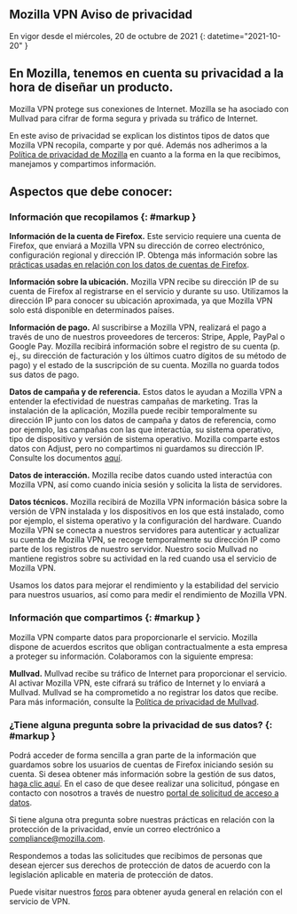 ## <span class="privacy-header-firefox">Mozilla VPN</span> <span class="privacy-header-policy">Aviso de privacidad</span>

En vigor desde el miércoles, 20 de octubre de 2021
{: datetime="2021-10-20" }

## En Mozilla, tenemos en cuenta su privacidad a la hora de diseñar un producto.

Mozilla VPN protege sus conexiones de Internet. Mozilla se ha asociado con Mullvad para cifrar de forma segura y privada su tráfico de Internet.

En este aviso de privacidad se explican los distintos tipos de datos que Mozilla VPN recopila, comparte y por qué. Además nos adherimos a la [Política de privacidad de Mozilla](https://www.mozilla.org/privacy/) en cuanto a la forma en la que recibimos, manejamos y compartimos información.

## Aspectos que debe conocer:

### Información que recopilamos {: #markup }

__Información de la cuenta de Firefox.__ Este servicio requiere una cuenta de Firefox, que enviará a Mozilla VPN su dirección de correo electrónico, configuración regional y dirección IP. Obtenga más información sobre las [prácticas usadas en relación con los datos de cuentas de Firefox](https://www.mozilla.org/privacy/mozilla-accounts).

__Información sobre la ubicación.__ Mozilla VPN recibe su dirección IP de su cuenta de Firefox al registrarse en el servicio y durante su uso. Utilizamos la dirección IP para conocer su ubicación aproximada, ya que Mozilla VPN solo está disponible en determinados países.

__Información de pago.__ Al suscribirse a Mozilla VPN, realizará el pago a través de uno de nuestros proveedores de terceros: Stripe, Apple, PayPal o Google Pay. Mozilla recibirá información sobre el registro de su cuenta (p. ej., su dirección de facturación y los últimos cuatro dígitos de su método de pago) y el estado de la suscripción de su cuenta. Mozilla no guarda todos sus datos de pago. 

__Datos de campaña y de referencia.__ Estos datos le ayudan a Mozilla VPN a entender la efectividad de nuestras campañas de marketing. Tras la instalación de la aplicación, Mozilla puede recibir temporalmente su dirección IP junto con los datos de campaña y datos de referencia, como por ejemplo, las campañas con las que interactúa, su sistema operativo, tipo de dispositivo y versión de sistema operativo. Mozilla comparte estos datos con Adjust, pero no compartimos ni guardamos su dirección IP. Consulte los documentos [aquí](https://github.com/mozilla-mobile/mozilla-vpn-client/blob/main/src/shared/adjust/adjust.md).

__Datos de interacción.__ Mozilla recibe datos cuando usted interactúa con Mozilla VPN, así como cuando inicia sesión y solicita la lista de servidores.

__Datos técnicos.__ Mozilla recibirá de Mozilla VPN información básica sobre la versión de VPN instalada y los dispositivos en los que está instalado, como por ejemplo, el sistema operativo y la configuración del hardware. Cuando Mozilla VPN se conecta a nuestros servidores para autenticar y actualizar su cuenta de Mozilla VPN, se recoge temporalmente su dirección IP como parte de los registros de nuestro servidor. Nuestro socio Mullvad no mantiene registros sobre su actividad en la red cuando usa el servicio de Mozilla VPN.

Usamos los datos para mejorar el rendimiento y la estabilidad del servicio para nuestros usuarios, así como para medir el rendimiento de Mozilla VPN.

### Información que compartimos {: #markup }

Mozilla VPN comparte datos para proporcionarle el servicio. Mozilla dispone de acuerdos escritos que obligan contractualmente a esta empresa a proteger su información. Colaboramos con la siguiente empresa:

__Mullvad.__ Mullvad recibe su tráfico de Internet para proporcionar el servicio. Al activar Mozilla VPN, este cifrará su tráfico de Internet y lo enviará a Mullvad. Mullvad se ha comprometido a no registrar los datos que recibe. Para más información, consulte la [Política de privacidad de Mullvad](https://mullvad.net/help/no-logging-data-policy/).

### ¿Tiene alguna pregunta sobre la privacidad de sus datos? {: #markup }

Podrá acceder de forma sencilla a gran parte de la información que guardamos sobre los usuarios de cuentas de Firefox iniciando sesión su cuenta. Si desea obtener más información sobre la gestión de sus datos, [haga clic aquí](https://support.mozilla.org/products/privacy-and-security/user-control). En el caso de que desee realizar una solicitud, póngase en contacto con nosotros a través de nuestro [portal de solicitud de acceso a datos](https://privacyportal.onetrust.com/webform/1350748f-7139-405c-8188-22740b3b5587/4ba08202-2ede-4934-a89e-f0b0870f95f0).

Si tiene alguna otra pregunta sobre nuestras prácticas en relación con la protección de la privacidad, envíe un correo electrónico a compliance@mozilla.com.

Respondemos a todas las solicitudes que recibimos de personas que desean ejercer sus derechos de protección de datos de acuerdo con la legislación aplicable en materia de protección de datos.

Puede visitar nuestros [foros](https://support.mozilla.org/) para obtener ayuda general en relación con el servicio de VPN.
